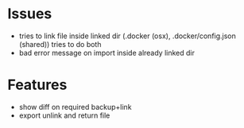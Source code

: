 # Issues

- tries to link file inside linked dir (.docker (osx), .docker/config.json (shared)) tries to do both
- bad error message on import inside already linked dir

# Features

- show diff on required backup+link
- export unlink and return file
